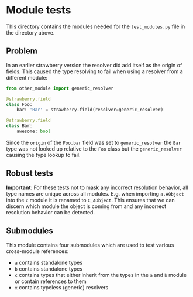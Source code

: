 # Module tests

This directory contains the modules needed for the `test_modules.py`
file in the directory above.

## Problem

In an earlier strawberry version the resolver did add itself as the
origin of fields. This caused the type resolving to fail when using
a resolver from a different module:

```python
from other_module import generic_resolver

@strawberry.field
class Foo:
    bar: 'Bar' = strawberry.field(resolver=generic_resolver)

@strawberry.field
class Bar:
    awesome: bool
```

Since the `origin` of the `Foo.bar` field was set to
`generic_resolver` the `Bar` type was not looked up relative to the
`Foo` class but the `generic_resolver` causing the type lookup to
fail.

## Robust tests

**Important**: For these tests not to mask any incorrect resolution
behavior, all type names are unique across all modules. E.g. when
importing `a.AObject` into the `c` module it is renamed to `C_AObject`.
This ensures that we can discern which module the object is coming from
and any incorrect resolution behavior can be detected.

## Submodules

This module contains four submodules which are used to test various
cross-module references:

- `a` contains standalone types
- `b` contains standalone types
- `c` contains types that either inherit from the types in the
    `a` and `b` module or contain references to them
- `x` contains typeless (generic) resolvers
